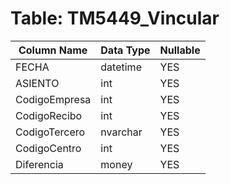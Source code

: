 # Table: TM5449_Vincular

| Column Name | Data Type | Nullable |
|-------------|-----------|----------|
| FECHA | datetime | YES |
| ASIENTO | int | YES |
| CodigoEmpresa | int | YES |
| CodigoRecibo | int | YES |
| CodigoTercero | nvarchar | YES |
| CodigoCentro | int | YES |
| Diferencia | money | YES |
